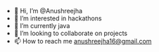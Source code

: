 - 👋 Hi, I’m @Anushreejha
- 👀 I’m interested in hackathons
- 🌱 I’m currently java
- 💞️ I’m looking to collaborate on projects
- 📫 How to reach me anushreejha16@gmail.com

<!---
Anushreejha is a ✨ special ✨ repository because its `README.md` (this file) appears on your GitHub profile.
You can click the Preview link to take a look at your changes.
--->
